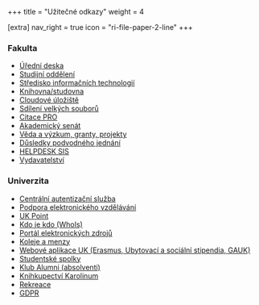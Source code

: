 +++
title = "Užitečné odkazy"
weight = 4

[extra]
nav_right = true
icon = "ri-file-paper-2-line"
+++

<div class="blocks"><div>

### Fakulta

- [Úřední deska](https://pedf.cuni.cz/PEDF-71.html)
- [Studijní oddělení](https://pedf.cuni.cz/PEDF-220.html)
- [Středisko informačních technologií](https://sit.pedf.cuni.cz/)
- [Knihovna/studovna](http://knihovna.pedf.cuni.cz/)
- [Cloudové úložiště](https://owncloud.cesnet.cz/)
- [Sdílení velkých souborů](https://filesender.cesnet.cz/)
- [Citace PRO](https://www.citacepro.com/)
- [Akademický senát](https://pedf.cuni.cz/PEDF-561.html)
- [Věda a výzkum, granty, projekty](https://pedf.cuni.cz/PEDF-188.html)
- [Důsledky podvodného jednání](@/katedra/dpj.md)
- [HELPDESK SIS](https://helpdesksis.pedf.cuni.cz/)
- [Vydavatelství](https://vydavatelstvi.pedf.cuni.cz/)

</div><div>

### Univerzita

- [Centrální autentizační služba](https://ldapuser.cuni.cz/)
- [Podpora elektronického vzdělávání](https://dl.cuni.cz/)
- [UK Point](https://ukpoint.cuni.cz/)
- [Kdo je kdo (WhoIs)](https://is.cuni.cz/webapps/whois2)
- [Portál elektronických zdrojů](https://ezdroje.cuni.cz/)
- [Koleje a menzy](https://kam.cuni.cz/)
- [Webové aplikace UK (Erasmus, Ubytovací a sociální stipendia, GAUK)](https://is.cuni.cz/webapps/)
- [Studentské spolky](https://cuni.cz/UK-8518.html)  
- [Klub Alumni (absolventi)](https://cuni.cz/UK-16.html)
- [Knihkupectví Karolinum](https://cupress.cuni.cz/ink2_ext/)
- [Rekreace](https://rekreace.cuni.cz/)
- [GDPR](https://cuni.cz/UK-9056.html)

</div></div>
